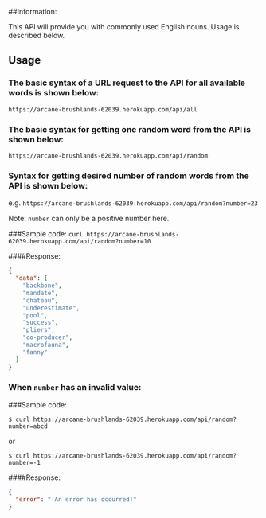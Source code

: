 ##Information:

This API will provide you with commonly used English nouns. Usage is described below.

## Usage

### The basic syntax of a URL request to the API for all available words is shown below:

`https://arcane-brushlands-62039.herokuapp.com/api/all`

### The basic syntax for getting one random word from the API is shown below:

`https://arcane-brushlands-62039.herokuapp.com/api/random`

### Syntax for getting desired number of random words from the API is shown below:

e.g. `https://arcane-brushlands-62039.herokuapp.com/api/random?number=23`

Note: `number` can only be a positive number here.

###Sample code:
`curl https://arcane-brushlands-62039.herokuapp.com/api/random?number=10`

####Response:

```json
{
  "data": [
    "backbone",
    "mandate",
    "chateau",
    "underestimate",
    "pool",
    "success",
    "pliers",
    "co-producer",
    "macrofauna",
    "fanny"
  ]
}
```

### When `number` has an invalid value:

###Sample code:

`$ curl https://arcane-brushlands-62039.herokuapp.com/api/random?number=abcd`

or

`$ curl https://arcane-brushlands-62039.herokuapp.com/api/random?number=-1`

####Response:

```json
{
  "error": " An error has occurred!"
}
```
